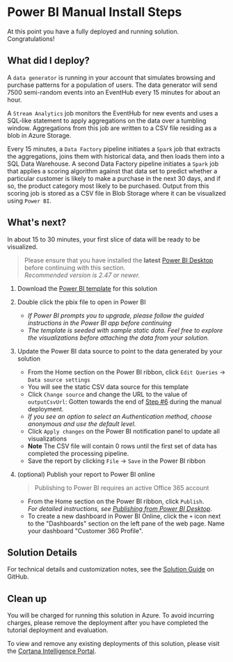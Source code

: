 # Power BI Manual Install Steps  

At this point you have a fully deployed and running solution. Congratulations! 


## What did I deploy?
A `data generator` is running in your account that simulates browsing and purchase patterns for a population of users. The data generator will send 7500 semi-random events into an EventHub every 15 minutes for about an hour.

A `Stream Analytics` job monitors the EventHub for new events and uses a SQL-like statement to apply aggregations on the data over a tumbling window. Aggregations from this job are written to a CSV file residing as a blob in Azure Storage.

Every 15 minutes, a `Data Factory` pipeline initiates a `Spark` job that extracts the aggregations, joins them with historical data, and then loads them into a SQL Data Warehouse. A second Data Factory pipeline initiates a `Spark` job that applies a scoring algorithm against that data set to predict whether a particular customer is likely to make a purchase in the next 30 days, and if so, the product category most likely to be purchased. Output from this scoring job is stored as a CSV file in Blob Storage where it can be visualized using `Power BI`.

## What's next?
In about 15 to 30 minutes, your first slice of data will be ready to be visualized.

> Please ensure that you have installed the **latest** [Power BI Desktop][1] before continuing with this section.  
> *Recommended version is 2.47 or newer.*

1. Download the [Power BI template][6] for this solution
1. Double click the pbix file to open in Power BI  
    - *If Power BI prompts you to upgrade, please follow the guided instructions in the Power BI app before continuing*
    - *The template is seeded with sample static data. Feel free to explore the visualizations before attaching the data from your solution.*
1. Update the Power BI data source to point to the data generated by your solution
    - From the Home section on the Power BI ribbon, click `Edit Queries` -> `Data source settings`
    - You will see the static CSV data source for this template
    - Click `Change source` and change the URL to the value of `outputCsvUrl`: Gotten towards the end of [Step #6][LINK_STEP_6] during the manual deployment.  
    - *If you see an option to select an Authentication method, choose anonymous and use the default level.*
    - Click `Apply changes` on the Power BI notification panel to update all visualizations
    - **Note** The CSV file will contain 0 rows until the first set of data has completed the processing pipeline.
    - Save the report by clicking `File` -> `Save` in the Power BI ribbon
1. (optional) Publish your report to Power BI online
    > Publishing to Power BI requires an active Office 365 account

    - From the Home section on the Power BI ribbon, click `Publish`.  
    *For detailed instructions, see [Publishing from Power BI Desktop][2]*.
    - To create a new dashboard in Power BI Online, click the `+` icon next to the "Dashboards" section on the left pane of the web page. Name your dashboard "Customer 360 Profile".

## Solution Details
For technical details and customization notes, see the [Solution Guide][5] on GitHub.

## Clean up 
You will be charged for running this solution in Azure. To avoid incurring charges, please remove the deployment after you have completed the tutorial deployment and evaluation.

To view and remove any existing deployments of this solution, please visit the [Cortana Intelligence Portal][4].

[1]: https://go.microsoft.com/fwlink/?LinkId=521662&clcid=0x409
[2]: https://ciqsdatastorage.blob.core.windows.net/customer-360/customer360-landscape.pbix
[3]: https://portal.azure.com/
[4]: https://start.cortanaintelligence.com/Deployments?type=customer-360
[5]: https://github.com/Azure/cortana-intelligence-customer-profile-enrichment-solution
[6]: https://bostondata.blob.core.windows.net/customer-360/customer360-landscape.pbix
[LINK_STEP_6]: https://github.com/Azure/cortana-intelligence-customer360/blob/master/Technical%20Deployment%20Guide/docs/deployment.md#step-6
